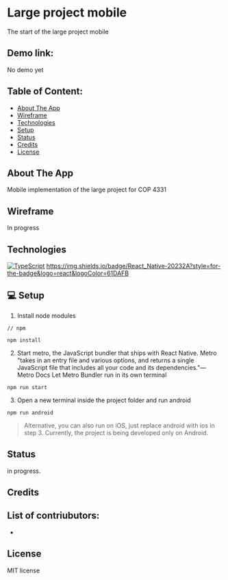 # Large project mobile
The start of the large project mobile

## Demo link:
No demo yet

## Table of Content:
- [About The App](#about-the-app)
- [Wireframe](#wireframe)
- [Technologies](#technologies)
- [Setup](#setup)
- [Status](#status)
- [Credits](#credits)
- [License](#license)

## About The App
Mobile implementation of the large project for COP 4331 

## Wireframe
In progress

## Technologies
[![TypeScript](https://badges.frapsoft.com/typescript/code/typescript.png?v=101)](https://github.com/ellerbrock/typescript-badges/) https://img.shields.io/badge/React_Native-20232A?style=for-the-badge&logo=react&logoColor=61DAFB

## 💻 Setup

1. Install node modules

```
// npm

npm install 
```
2. Start metro, the JavaScript bundler that ships with React Native. Metro "takes in an entry file and various options, and returns a single JavaScript file that includes all your code and its dependencies."— Metro Docs
Let Metro Bundler run in its own terminal

```
npm run start
```

3. Open a new terminal inside the project folder and run android

```
npm run android
```

> Alternative, you can also run on iOS, just replace android with ios in step 3.
> Currently, the project is being developed only on Android.


## Status
in progress. 

## Credits
List of contriubutors:
- 
- 

## License

MIT license 